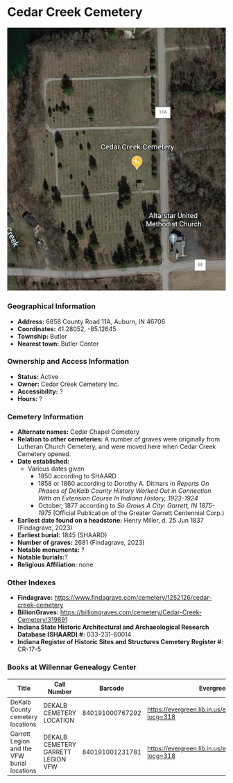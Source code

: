 # Cedar Creek Cemetery

![Cedar Creek Cemetery on Google Earth](https://github.com/FyoAtEPL/DeKalbCemeteries/blob/main/images/mapImages/CedarCreekEarth.png "Cedar Creek Cemetery on Google Earth")

### Geographical Information
- **Address:** 6858 County Road 11A, Auburn, IN 46706
- **Coordinates:** 41.28052, -85.12645
- **Township:** Butler
- **Nearest town:** Butler Center

### Ownership and Access Information
- **Status:** Active
- **Owner:** Cedar Creek Cemetery Inc.
- **Accessibility:** ?
- **Hours:** ?

### Cemetery Information
- **Alternate names:** Cedar Chapel Cemetery
- **Relation to other cemeteries:** A number of graves were originally from Lutheran Church Cemetery, and were moved here when Cedar Creek Cemetery opened.
- **Date established:** 
  - Various dates given
    - 1850 according to SHAARD
    - 1858 or 1860 according to Dorothy A. Ditmars in *Reports On Phases of DeKalb County History Worked Out in Connection With an Extension Course In Indiana History, 1923-1924*
     - October, 1877 according to *So Grows A City: Garrett, IN 1875-1975* (Official Publication of the Greater Garrett Centennial Corp.)
- **Earliest date found on a headstone:** Henry Miller, d. 25 Jun 1837 (Findagrave, 2023)
- **Earliest burial:** 1845 (SHAARD)
- **Number of graves:** 2681 (Findagrave, 2023)
- **Notable monuments:** ?
- **Notable burials:**?
- **Religious Affiliation:** none

### Other Indexes
- **Findagrave:** https://www.findagrave.com/cemetery/1252126/cedar-creek-cemetery
- **BillionGraves:** https://billiongraves.com/cemetery/Cedar-Creek-Cemetery/319891
- **Indiana State Historic Architectural and Archaeological Research Database (SHAARD) #:** 033-231-60014
- **Indiana Register of Historic Sites and Structures Cemetery Register #:** CR-17-5


### Books at Willennar Genealogy Center
| Title | Call Number | Barcode | Evergreen Record |
| ------------ | ------------ | ------------ | ------------ |
| DeKalb County cemetery locations | DEKALB CEMETERY LOCATION | 840191000767292 | https://evergreen.lib.in.us/eg/opac/record/20670319?locg=318 |
| Garrett Legion and the VFW burial locations | DEKALB CEMETERY GARRETT LEGION VFW | 840191001231781 | https://evergreen.lib.in.us/eg/opac/record/20670193?locg=318 |

